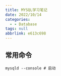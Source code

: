 ```yaml
---
title: MYSQL学习笔记
date: 2022/10/14
categories:
  - - Database
tags: null
abbrlink: e613c698
---
```



## 常用命令
```bush
mysqld --console # 启动
```

